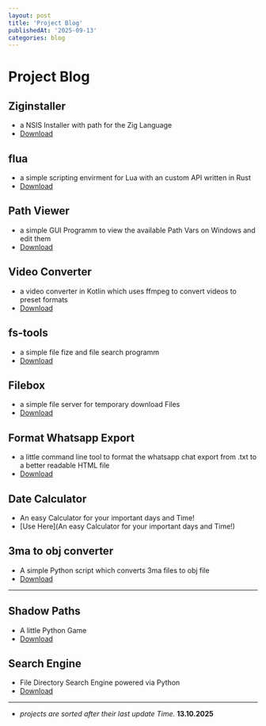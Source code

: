 ```yaml
---
layout: post
title: 'Project Blog'
publishedAt: '2025-09-13'
categories: blog
---
```


# Project Blog

## Ziginstaller
- a NSIS Installer with path for the Zig Language
- [Download](https://github.com/ShadowDara/ZigInstaller)

## flua
- a simple scripting envirment for Lua with an custom API written in
Rust
- [Download](https://github.com/ShadowDara/flua)

## Path Viewer
- a simple GUI Programm to view the available Path Vars on Windows and
edit them
- [Download](https://github.com/ShadowDara/Path-Viewer)

## Video Converter
- a video converter in Kotlin which uses ffmpeg to convert videos to preset formats
- [Download](https://github.com/ShadowDara/videoconverter)

## fs-tools
- a simple file fize and file search programm
- [Download](https://github.com/ShadowDara/fs-tools)

## Filebox
- a simple file server for temporary download Files
- [Download](https://github.com/ShadowDara/filebox)

## Format Whatsapp Export
- a little command line tool to format the whatsapp chat export from .txt to a better readable HTML file
- [Download](https://github.com/ShadowDara/format-whatsapp-export)

## Date Calculator
- An easy Calculator for your important days and Time!
- [Use Here](An easy Calculator for your important days and Time!)

## 3ma to obj converter
- A simple Python script which converts 3ma files to obj file
- [Download](https://github.com/ShadowDara/3ma-to-obj-converter-python)

---

## Shadow Paths
- A little Python Game
- [Download](https://github.com/ShadowDara/Shadow-Paths)

## Search Engine
- File Directory Search Engine powered via Python
- [Download](https://github.com/ShadowDara/Search-Engine)

---

- *projects are sorted after their last update Time.* **13.10.2025**
